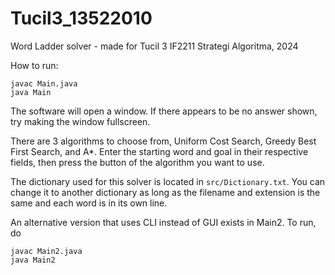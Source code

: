 # Tucil3_13522010
Word Ladder solver - made for Tucil 3 IF2211 Strategi Algoritma, 2024

How to run:
```
javac Main.java
java Main
```

The software will open a window. If there appears to be no answer shown, try making the window fullscreen.

There are 3 algorithms to choose from, Uniform Cost Search, Greedy Best First Search, and A*. Enter the starting word and goal in their respective fields, then press the button of the algorithm you want to use.

The dictionary used for this solver is located in ```src/Dictionary.txt```. You can change it to another dictionary as long as the filename and extension is the same and each word is in its own line.

An alternative version that uses CLI instead of GUI exists in Main2. To run, do
```
javac Main2.java
java Main2
```